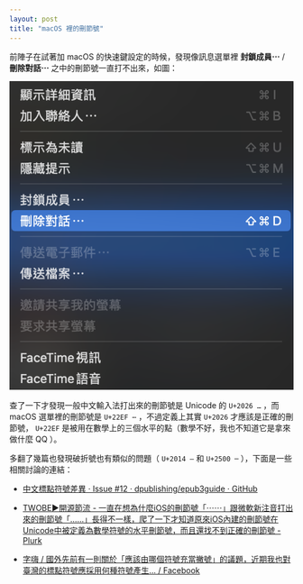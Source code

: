 ```yaml
---
layout: post
title: "macOS 裡的刪節號"
---
```


前陣子在試著加 macOS 的快速鍵設定的時候，發現像訊息選單裡 **封鎖成員⋯** / **刪除對話⋯** 之中的刪節號一直打不出來，如圖：

![](/assets/images/2024-01-08/messages-menu.png)

查了一下才發現一般中文輸入法打出來的刪節號是 Unicode 的 `U+2026 …` ，而 macOS 選單裡的刪節號是 `U+22EF ⋯` ，不過定義上其實 `U+2026` 才應該是正確的刪節號， `U+22EF` 是被用在數學上的三個水平的點（數學不好，我也不知道它是拿來做什麼 QQ ）。

多翻了幾篇也發現破折號也有類似的問題（ `U+2014 —` 和 `U+2500 ─` ），下面是一些相關討論的連結：

- [中文標點符號差異 · Issue #12 · dpublishing/epub3guide · GitHub](https://github.com/dpublishing/epub3guide/issues/12)

- [TWOBE▶開源節流 - 一直在想為什麼iOS的刪節號「⋯⋯」跟微軟新注音打出來的刪節號「……」長得不一樣，爬了一下才知道原來iOS內建的刪節號在Unicode中被定義為數學符號的水平刪節號，而且還找不到正確的刪節號 - Plurk](https://www.plurk.com/p/nvfnrg)

- [字嗨 / ‌國外先前有一則關於「應該由哪個符號充當撇號」的議題，近期我也對臺灣的標點符號應採用何種符號產生... / Facebook](https://www.facebook.com/groups/enjoyfonts/permalink/1137907106364163/)

